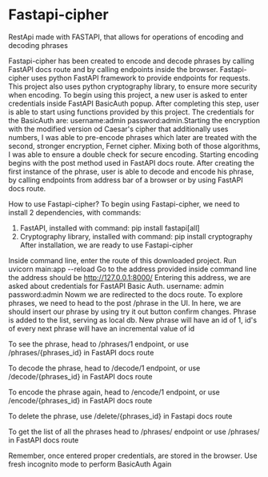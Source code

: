 # Fastapi-cipher
RestApi made with FASTAPI, that allows for operations of encoding and decoding phrases

Fastapi-cipher has been created to encode and decode phrases by calling FastAPI docs route and by calling endpoints inside the browser.
Fastapi-cipher uses python FastAPI framework to provide endpoints for requests. This project also uses python cryptography library, to ensure more security when encoding.
To begin using this project, a new user is asked to enter credentials inside FastAPI BasicAuth popup. After completing this step, user is able to start using functions 
provided by this project. The credentials for the BasicAuth are: username:admin password:admin.Starting the encryption with the modified version od Caesar's cipher that additionally uses numbers, I was able to pre-encode phrases which later are
treated with the second, stronger encryption, Fernet cipher. Mixing both of those algorithms, I was able to ensure a double check for secure encoding. Starting encoding begins
with the post method used in FastAPI docs route. After creating the first instance of the phrase, user is able to decode and encode his phrase, by calling endpoints from address
bar of a browser or by using FastAPI docs route.




How to use Fastapi-cipher?
To begin using Fastapi-cipher, we need to install 2 dependencies, with commands:
1. FastAPI, installed with command:
pip install fastapi[all]
2. Cryptography library, installed with command:
pip install cryptography
After installation, we are ready to use Fastapi-cipher

Inside command line, enter the route of this downloaded project.
Run uvicorn main:app --reload
Go to the address provided inside command line
the address should be http://127.0.0.1:8000/
Entering this address, we are asked about credentials for FastAPI Basic Auth. username: admin password:admin
Nowm we are redirected to the docs route. 
To explore phrases, we need to head to the post /phrase in the UI. In here, we are should insert our phrase by using try it out button confirm changes.
Phrase is added to the list, serving as local db.
New phrase will have an id of 1, id's of every next phrase will have an incremental value of id

To see the phrase, head to /phrases/1 endpoint, or use /phrases/{phrases_id} in FastAPI docs route

To decode the phrase, head to /decode/1 endpoint, or use /decode/{phrases_id} in FastAPI docs route

To encode the phrase again, head to /encode/1 endpoint, or use /encode/{phrases_id} in FastAPI docs route

To delete the phrase, use /delete/{phrases_id} in Fastapi docs route

To get the list of all the phrases head to /phrases/ endpoint or use /phrases/ in FastAPI docs route

Remember, once entered proper credentials, are stored in the browser. Use fresh incognito mode to perform BasicAuth Again
